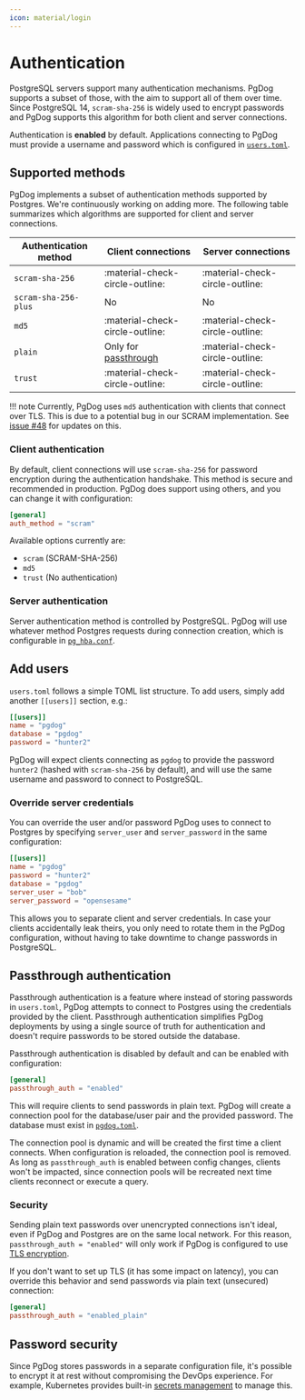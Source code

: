 ```yaml
---
icon: material/login
---
```

# Authentication

PostgreSQL servers support many authentication mechanisms. PgDog supports a subset of those, with the aim to support all of them over time. Since PostgreSQL 14, `scram-sha-256` is widely used to encrypt passwords and PgDog supports this algorithm for both client and server connections.

Authentication is **enabled** by default. Applications connecting to PgDog must provide a username and password which is configured in [`users.toml`](../configuration/users.toml/users.md).


## Supported methods

PgDog implements a subset of authentication methods supported by Postgres. We're continuously working on adding more. The following table summarizes which algorithms are supported for client and server connections.

| Authentication method | Client connections | Server connections |
|-|-|-|
| `scram-sha-256` | :material-check-circle-outline: | :material-check-circle-outline: |
| `scram-sha-256-plus` | No | No |
| `md5` | :material-check-circle-outline: | :material-check-circle-outline: |
| `plain` | Only for [passthrough](#passthrough-authentication) | :material-check-circle-outline: |
| `trust` | :material-check-circle-outline: | :material-check-circle-outline: |

!!! note
    Currently, PgDog uses `md5` authentication with clients that connect over TLS.
    This is due to a potential bug in our SCRAM implementation. See [issue #48](https://github.com/pgdogdev/pgdog/issues/48)
    for updates on this.

### Client authentication

By default, client connections will use `scram-sha-256` for password encryption during the authentication handshake. This method is secure and recommended in production. PgDog does support using others, and you can change it with configuration:

```toml
[general]
auth_method = "scram"
```

Available options currently are:

- `scram` (SCRAM-SHA-256)
- `md5`
- `trust` (No authentication)

### Server authentication

Server authentication method is controlled by PostgreSQL. PgDog will use whatever method Postgres requests during connection creation, which is configurable in [`pg_hba.conf`](https://www.postgresql.org/docs/current/auth-pg-hba-conf.html).


## Add users

`users.toml` follows a simple TOML list structure. To add users, simply add another `[[users]]` section, e.g.:

```toml
[[users]]
name = "pgdog"
database = "pgdog"
password = "hunter2"
```

PgDog will expect clients connecting as `pgdog` to provide the password `hunter2` (hashed with `scram-sha-256` by default), and will use the same username and password to connect to PostgreSQL.

### Override server credentials

You can override the user and/or password PgDog uses to connect to Postgres by specifying `server_user` and `server_password` in the same configuration:

```toml
[[users]]
name = "pgdog"
password = "hunter2"
database = "pgdog"
server_user = "bob"
server_password = "opensesame"
```

This allows you to separate client and server credentials. In case your clients accidentally leak theirs, you only need to rotate them in the PgDog configuration, without having to take downtime to change passwords in PostgreSQL.

## Passthrough authentication

Passthrough authentication is a feature where instead of storing passwords in `users.toml`, PgDog attempts to connect to Postgres using the credentials provided by the client. Passthrough authentication simplifies PgDog deployments by using a single source of truth for authentication and doesn't require passwords to be stored outside the database.

Passthrough authentication is disabled by default and can be enabled with configuration:

```toml
[general]
passthrough_auth = "enabled"
```

This will require clients to send passwords in plain text. PgDog will create a connection pool for the database/user pair and the provided password. The database must exist in [`pgdog.toml`](../configuration/pgdog.toml/databases.md).

The connection pool is dynamic and will be created the first time a client connects. When configuration is reloaded, the connection pool is removed. As long as `passthrough_auth` is enabled between config changes, clients won't be impacted, since connection pools will be recreated next time clients reconnect or execute a query.

### Security

Sending plain text passwords over unencrypted connections isn't ideal, even if PgDog and Postgres are on the same local network. For this reason, `passthrough_auth = "enabled"` will only work if PgDog is configured to use [TLS encryption](tls.md).

If you don't want to set up TLS (it has some impact on latency), you can override this behavior and send passwords via plain text (unsecured) connection:

```toml
[general]
passthrough_auth = "enabled_plain"
```

## Password security

Since PgDog stores passwords in a separate configuration file, it's possible to encrypt it at rest without compromising the DevOps experience. For example, Kubernetes provides built-in [secrets management](https://kubernetes.io/docs/concepts/configuration/secret/) to manage this.
